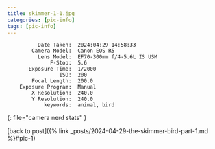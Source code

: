 ```yaml
---
title: skimmer-1-1.jpg
categories: [pic-info]
tags: [pic-info]
---
```


```text
          Date Taken:  2024:04:29 14:58:33
        Camera Model:  Canon EOS R5
          Lens Model:  EF70-300mm f/4-5.6L IS USM
              F-Stop:  5.6
       Exposure Time:  1/2000
                 ISO:  200
        Focal Length:  200.0
    Exposure Program:  Manual
        X Resolution:  240.0
        Y Resolution:  240.0
            keywords:  animal, bird
```
{: file="camera nerd stats" }

[back to post]({% link _posts/2024-04-29-the-skimmer-bird-part-1.md %}#pic-1)